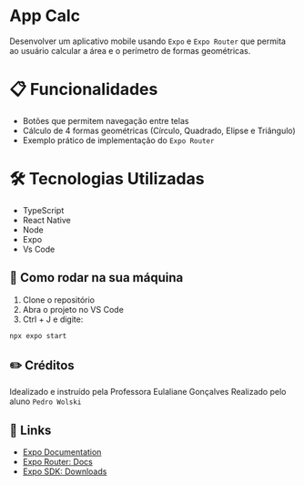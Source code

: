 # App Calc

Desenvolver um aplicativo mobile usando `Expo` e `Expo Router` que permita ao usuário calcular a área e o perímetro de formas geométricas.

# 📋 Funcionalidades
 - Botões que permitem navegação entre telas
 - Cálculo de 4 formas geométricas (Círculo, Quadrado, Elipse e Triângulo)
 - Exemplo prático de implementação do `Expo Router`

# 🛠️ Tecnologias Utilizadas
 
 - TypeScript
 - React Native
 - Node
 - Expo
 - Vs Code

## 🚀 Como rodar na sua máquina

 1. Clone o repositório
 2. Abra o projeto no VS Code
 3. Ctrl + J e digite:

```sh
npx expo start
```

## ✏️ Créditos

Idealizado e instruído pela Professora Eulaliane Gonçalves
Realizado pelo aluno `Pedro Wolski`


## 🔗 Links

- [Expo Documentation](https://docs.expo.dev/)
- [Expo Router: Docs](https://docs.expo.dev/router/introduction/)
- [Expo SDK: Downloads](https://expo.dev/go)
